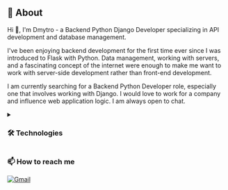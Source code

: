 ## 📃 About

Hi 👋, I'm Dmytro - a Backend Python Django Developer specializing in API development and database management.

I've been enjoying backend development for the first time ever since I was introduced to Flask with Python. Data management, working with servers, and a fascinating concept of the internet were enough to make me want to work with server-side development rather than front-end development.

I am currently searching for a Backend Python Developer role, especially one that involves working with Django. I would love to work for a company and influence web application logic. I am always open to chat.

<details><summary><h3>🛠️ Technologies</h3></summary>

* **Programming Languages:**
  * Python
* **Frameworks / Libraries:**
  * Django / DRF
  * Bootstrap
* **Databases:**
  * PostgreSQL
* **Web Development:**
  * REST API
  * HTML / CSS (SCSS)
* **Deployment:**
  * Docker / Docker-Compose
 </details>

### 📫 How to reach me
[![Gmail](https://img.shields.io/badge/Gmail-thashmail42@gmail.com-EA4335?style=flat-square&logo=gmail)](mailto:thashmail42@gmail.com)

